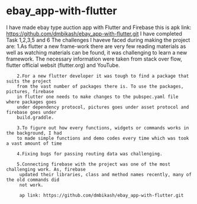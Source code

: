 # ebay_app-with-flutter
I have made ebay type auction app with Flutter and Firebase
this is apk link: https://github.com/dmbikash/ebay_app-with-flutter.git
I have completed Task 1,2,3,5 and 6
The challenges I haveve faced during making the project are:
        1.As flutter a new frame-work there are very few reading materials as well 
        as watching materials can be found, it was challenging to learn a new framework.
        The necessary information were taken from stack over flow, flutter official websit
        (flutter.org) and YouTube.

        2.For a new flutter developer it was tough to find a package that suits the project
        from the vast number of packages there is. To use the packages, pictures, firebase
        in flutter one needs to make changes to the pubspec.yaml file where packages goes 
        under dependency protocol, pictures goes under asset protocol and firebase goes under
        build.graddle. 

        3.To figure out how every functions, widgets or commands works in the background, I had
        to made simple functions and demo codes every time which was took a vast amount of time

        4.Fixing bugs for passing routing data was challenging.

        5.Connecting firebase with the project was one of the most challenging work. As, firebase
         updated their libraries, class and method names recently, many of the old commands did
         not work. 
         
         ap link: https://github.com/dmbikash/ebay_app-with-flutter.git
